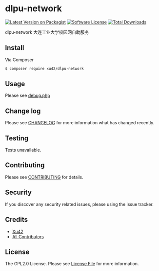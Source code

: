 # dlpu-network

[![Latest Version on Packagist][ico-version]][link-packagist]
[![Software License][ico-license]](LICENSE.md)
[![Total Downloads][ico-downloads]][link-downloads]

dlpu-network 大连工业大学校园网自助服务

## Install

Via Composer

``` bash
$ composer require xu42/dlpu-network
```

## Usage

Please see [debug.php](debug.php)

## Change log

Please see [CHANGELOG](CHANGELOG.md) for more information what has changed recently.

## Testing

Tests unavailable.

## Contributing

Please see [CONTRIBUTING](CONTRIBUTING.md) for details.

## Security

If you discover any security related issues, please using the issue tracker.

## Credits

- [Xu42](https://github.com/xu42)
- [All Contributors](https://github.com/xu42/dlpu-network/contributors)

## License

The GPL2.0 License. Please see [License File](LICENSE.md) for more information.

[ico-version]: https://img.shields.io/packagist/v/xu42/dlpu-network.svg?style=flat-square
[ico-license]: https://img.shields.io/badge/license-MIT-brightgreen.svg?style=flat-square
[ico-downloads]: https://img.shields.io/packagist/dt/xu42/dlpu-network.svg?style=flat-square

[link-packagist]: https://packagist.org/packages/xu42/dlpu-network
[link-downloads]: https://packagist.org/packages/xu42/dlpu-network
[link-author]: https://github.com/xu42
[link-contributors]: ../../contributors
